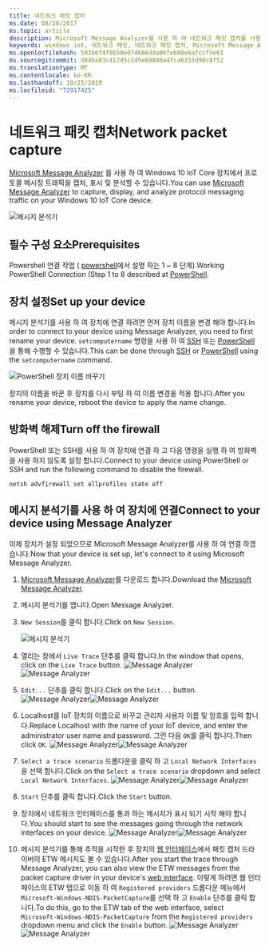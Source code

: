 ```yaml
---
title: 네트워크 패킷 캡처
ms.date: 08/28/2017
ms.topic: article
description: Microsoft Message Analyzer를 사용 하 여 네트워크 패킷 캡처를 사용 하도록 설정 하는 방법을 알아봅니다.
keywords: windows iot, 네트워크 패킷, 네트워크 패킷 캡처, Microsoft Message Analyzer, PowerShell
ms.openlocfilehash: 593b6f4f8650e074666dda06feb88e6afccf5e61
ms.sourcegitcommit: d84ba83c412d5c245e89880a4fca6155d98c8f52
ms.translationtype: MT
ms.contentlocale: ko-KR
ms.lasthandoff: 10/25/2019
ms.locfileid: "72917425"
---
```

# <a name="network-packet-capture"></a><span data-ttu-id="8825c-104">네트워크 패킷 캡처</span><span class="sxs-lookup"><span data-stu-id="8825c-104">Network packet capture</span></span>

<span data-ttu-id="8825c-105">[Microsoft Message Analyzer](http://www.microsoft.com/en-us/download/details.aspx?id=44226) 를 사용 하 여 Windows 10 IoT Core 장치에서 프로토콜 메시징 트래픽을 캡처, 표시 및 분석할 수 있습니다.</span><span class="sxs-lookup"><span data-stu-id="8825c-105">You can use [Microsoft Message Analyzer](http://www.microsoft.com/en-us/download/details.aspx?id=44226) to capture, display, and analyze protocol messaging traffic on your Windows 10 IoT Core device.</span></span>

![메시지 분석기](../media/NetworkPacketCapture/message-analyzer.png)

## <a name="prerequisites"></a><span data-ttu-id="8825c-107">필수 구성 요소</span><span class="sxs-lookup"><span data-stu-id="8825c-107">Prerequisites</span></span>

<span data-ttu-id="8825c-108">Powershell 연결 작업 ( [powershell](../connect-your-device/PowerShell.md)에서 설명 하는 1 ~ 8 단계).</span><span class="sxs-lookup"><span data-stu-id="8825c-108">Working PowerShell Connection (Step 1 to 8 described at [PowerShell](../connect-your-device/PowerShell.md).</span></span>

## <a name="set-up-your-device"></a><span data-ttu-id="8825c-109">장치 설정</span><span class="sxs-lookup"><span data-stu-id="8825c-109">Set up your device</span></span>

<span data-ttu-id="8825c-110">메시지 분석기를 사용 하 여 장치에 연결 하려면 먼저 장치 이름을 변경 해야 합니다.</span><span class="sxs-lookup"><span data-stu-id="8825c-110">In order to connect to your device using Message Analyzer, you need to first rename your device.</span></span>  <span data-ttu-id="8825c-111">`setcomputername` 명령을 사용 하 여 [SSH](../connect-your-device/SSH.md) 또는 [PowerShell](../connect-your-device/PowerShell.md) 을 통해 수행할 수 있습니다.</span><span class="sxs-lookup"><span data-stu-id="8825c-111">This can be done through [SSH](../connect-your-device/SSH.md) or [PowerShell](../connect-your-device/PowerShell.md) using the `setcomputername` command.</span></span>

![PowerShell 장치 이름 바꾸기](../media/NetworkPacketCapture/powershell-rename-device.png)

<span data-ttu-id="8825c-113">장치의 이름을 바꾼 후 장치를 다시 부팅 하 여 이름 변경을 적용 합니다.</span><span class="sxs-lookup"><span data-stu-id="8825c-113">After you rename your device, reboot the device to apply the name change.</span></span>

## <a name="turn-off-the-firewall"></a><span data-ttu-id="8825c-114">방화벽 해제</span><span class="sxs-lookup"><span data-stu-id="8825c-114">Turn off the firewall</span></span>

<span data-ttu-id="8825c-115">PowerShell 또는 SSH를 사용 하 여 장치에 연결 하 고 다음 명령을 실행 하 여 방화벽을 사용 하지 않도록 설정 합니다.</span><span class="sxs-lookup"><span data-stu-id="8825c-115">Connect to your device using PowerShell or SSH and run the following command to disable the firewall.</span></span>
    
    netsh advfirewall set allprofiles state off
    
## <a name="connect-to-your-device-using-message-analyzer"></a><span data-ttu-id="8825c-116">메시지 분석기를 사용 하 여 장치에 연결</span><span class="sxs-lookup"><span data-stu-id="8825c-116">Connect to your device using Message Analyzer</span></span>

<span data-ttu-id="8825c-117">이제 장치가 설정 되었으므로 Microsoft Message Analyzer를 사용 하 여 연결 하겠습니다.</span><span class="sxs-lookup"><span data-stu-id="8825c-117">Now that your device is set up, let's connect to it using Microsoft Message Analyzer.</span></span>

1. <span data-ttu-id="8825c-118">[Microsoft Message Analyzer](http://www.microsoft.com/en-us/download/details.aspx?id=44226)를 다운로드 합니다.</span><span class="sxs-lookup"><span data-stu-id="8825c-118">Download the [Microsoft Message Analyzer](http://www.microsoft.com/en-us/download/details.aspx?id=44226).</span></span>
2. <span data-ttu-id="8825c-119">메시지 분석기를 엽니다.</span><span class="sxs-lookup"><span data-stu-id="8825c-119">Open Message Analyzer.</span></span>
3. <span data-ttu-id="8825c-120">`New Session`를 클릭 합니다.</span><span class="sxs-lookup"><span data-stu-id="8825c-120">Click on `New Session`.</span></span>

    ![메시지 분석기](../media/NetworkPacketCapture/message-analyzer-new-session.png)
4. <span data-ttu-id="8825c-122">열리는 창에서 `Live Trace` 단추를 클릭 합니다.</span><span class="sxs-lookup"><span data-stu-id="8825c-122">In the window that opens, click on the `Live Trace` button.</span></span>
    <span data-ttu-id="8825c-123">![Message Analyzer](../media/NetworkPacketCapture/message-analyzer-live-trace.png)</span><span class="sxs-lookup"><span data-stu-id="8825c-123">![Message Analyzer](../media/NetworkPacketCapture/message-analyzer-live-trace.png)</span></span>
5. <span data-ttu-id="8825c-124">`Edit...` 단추를 클릭 합니다.</span><span class="sxs-lookup"><span data-stu-id="8825c-124">Click on the `Edit...` button.</span></span>
    <span data-ttu-id="8825c-125">![Message Analyzer](../media/NetworkPacketCapture/message-analyzer-edit-button.png)</span><span class="sxs-lookup"><span data-stu-id="8825c-125">![Message Analyzer](../media/NetworkPacketCapture/message-analyzer-edit-button.png)</span></span>
6. <span data-ttu-id="8825c-126">Localhost를 IoT 장치의 이름으로 바꾸고 관리자 사용자 이름 및 암호를 입력 합니다.</span><span class="sxs-lookup"><span data-stu-id="8825c-126">Replace Localhost with the name of your IoT device, and enter the administrator user name and password.</span></span>  <span data-ttu-id="8825c-127">그런 다음 `OK`를 클릭 합니다.</span><span class="sxs-lookup"><span data-stu-id="8825c-127">Then click `OK`.</span></span>
    <span data-ttu-id="8825c-128">![Message Analyzer](../media/NetworkPacketCapture/message-analyzer-edit-target-computers.png)</span><span class="sxs-lookup"><span data-stu-id="8825c-128">![Message Analyzer](../media/NetworkPacketCapture/message-analyzer-edit-target-computers.png)</span></span>
7. <span data-ttu-id="8825c-129">`Select a trace scenario` 드롭다운을 클릭 하 고 `Local Network Interfaces`을 선택 합니다.</span><span class="sxs-lookup"><span data-stu-id="8825c-129">Click on the `Select a trace scenario` dropdown and select `Local Network Interfaces`.</span></span>
    <span data-ttu-id="8825c-130">![Message Analyzer](../media/NetworkPacketCapture/message-analyzer-trace-scenario.png)</span><span class="sxs-lookup"><span data-stu-id="8825c-130">![Message Analyzer](../media/NetworkPacketCapture/message-analyzer-trace-scenario.png)</span></span>
8. <span data-ttu-id="8825c-131">`Start` 단추를 클릭 합니다.</span><span class="sxs-lookup"><span data-stu-id="8825c-131">Click the `Start` button.</span></span>
9. <span data-ttu-id="8825c-132">장치에서 네트워크 인터페이스를 통과 하는 메시지가 표시 되기 시작 해야 합니다.</span><span class="sxs-lookup"><span data-stu-id="8825c-132">You should start to see the messages going through the network interfaces on your device.</span></span>
    <span data-ttu-id="8825c-133">![Message Analyzer](../media/NetworkPacketCapture/message-analyzer.png)</span><span class="sxs-lookup"><span data-stu-id="8825c-133">![Message Analyzer](../media/NetworkPacketCapture/message-analyzer.png)</span></span>
10. <span data-ttu-id="8825c-134">메시지 분석기를 통해 추적을 시작한 후 장치의 [웹 인터페이스](DevicePortal.md)에서 패킷 캡처 드라이버의 ETW 메시지도 볼 수 있습니다.</span><span class="sxs-lookup"><span data-stu-id="8825c-134">After you start the trace through Message Analyzer, you can also view the ETW messages from the packet capture driver in your device's [web interface](DevicePortal.md).</span></span>  <span data-ttu-id="8825c-135">이렇게 하려면 웹 인터페이스의 ETW 탭으로 이동 하 여 `Registered providers` 드롭다운 메뉴에서 `Microsoft-Windows-NDIS-PacketCapture`를 선택 하 고 `Enable` 단추를 클릭 합니다.</span><span class="sxs-lookup"><span data-stu-id="8825c-135">To do this, go to the ETW tab of the web interface, select `Microsoft-Windows-NDIS-PacketCapture` from the `Registered providers` dropdown menu and click the `Enable` button.</span></span>
    <span data-ttu-id="8825c-136">![Message Analyzer](../media/NetworkPacketCapture/web-etw.png)</span><span class="sxs-lookup"><span data-stu-id="8825c-136">![Message Analyzer](../media/NetworkPacketCapture/web-etw.png)</span></span>    
